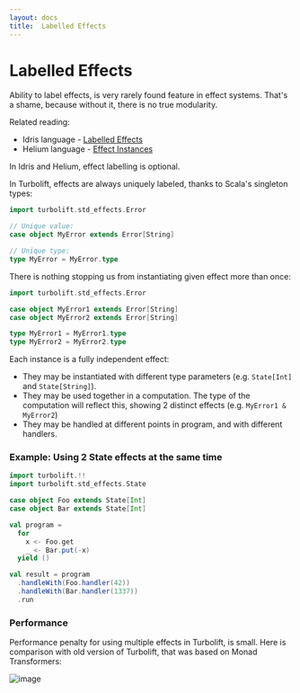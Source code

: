 ```yaml
---
layout: docs
title:  Labelled Effects
---
```


# Labelled Effects

Ability to label effects, is very rarely found feature in effect systems.
That's a shame, because without it, there is no true modularity.

Related reading:

- Idris language - [Labelled Effects](https://docs.idris-lang.org/en/latest/effects/state.html#labelled-effects)
- Helium language - [Effect Instances](https://bitbucket.org/pl-uwr/helium/wiki/popl20/Tutorial_Instances)

In Idris and Helium, effect labelling is optional.

In Turbolift, effects are always uniquely labeled, thanks to Scala's singleton types: 

```scala mdoc
import turbolift.std_effects.Error

// Unique value:
case object MyError extends Error[String]

// Unique type:
type MyError = MyError.type
```

There is nothing stopping us from instantiating given effect more than once:

```scala mdoc:reset
import turbolift.std_effects.Error

case object MyError1 extends Error[String]
case object MyError2 extends Error[String]

type MyError1 = MyError1.type
type MyError2 = MyError2.type
```

Each instance is a fully independent effect:
- They may be instantiated with different type parameters (e.g. `State[Int]` and `State[String]`).
- They may be used together in a computation.
The type of the computation will reflect this, showing 2 distinct effects (e.g. `MyError1 & MyError2`)
- They may be handled at different points in program, and with different handlers.


### Example: Using 2 State effects at the same time

```scala mdoc:reset
import turbolift.!!
import turbolift.std_effects.State

case object Foo extends State[Int]
case object Bar extends State[Int]

val program =
  for
    x <- Foo.get
    _ <- Bar.put(-x)
  yield ()

val result = program
  .handleWith(Foo.handler(42))
  .handleWith(Bar.handler(1337))
  .run
```

### Performance

Performance penalty for using multiple effects in Turbolift, is small.
Here is comparison with old version of Turbolift, that was based on Monad Transformers:

![image](../img/bench-mtrans.png)
